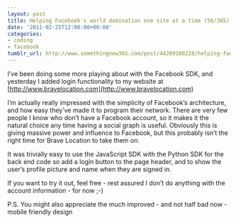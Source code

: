 ```yaml
---
layout: post
title: Helping Facebook's world domination one site at a time (56/365)
date: '2011-02-25T12:00:00+00:00'
categories:
- coding
- facebook
tumblr_url: http://www.somethingnew365.com/post/44289180228/helping-facebooks-world-domination-one-site-a
---
```

I’ve been doing some more playing about with the Facebook SDK, and yesterday I added login functionality to my website at [http://www.bravelocation.com](http://www.bravelocation.com)

I’m actually really impressed with the simplicity of Facebook’s architecture, and how easy they’ve made it to program their network. There are very few people I know who don’t have a Facebook account, so it makes it the natural choice any time having a social graph is useful. Obviously this is giving massive power and influence to Facebook, but this probably isn’t the right time for Brave Location to take them on.

It was trivially easy to use the JavaScript SDK with the Python SDK for the back end code so add a login button to the page header, and to show the user’s profile picture and name when they are signed in.

If you want to try it out, feel free - rest assured I don’t do anything with the account information - for now ;-)

P.S. You might also appreciate the much improved - and not half bad now - mobile friendly design
